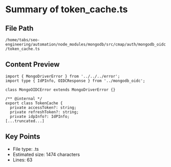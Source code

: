 # Summary of token_cache.ts
  
## File Path
`/home/tabs/seo-engineering/automation/node_modules/mongodb/src/cmap/auth/mongodb_oidc/token_cache.ts`

## Content Preview
```
import { MongoDriverError } from '../../../error';
import type { IdPInfo, OIDCResponse } from '../mongodb_oidc';

class MongoOIDCError extends MongoDriverError {}

/** @internal */
export class TokenCache {
  private accessToken?: string;
  private refreshToken?: string;
  private idpInfo?: IdPInfo;
[...truncated...]
```

## Key Points
- File type: .ts
- Estimated size: 1474 characters
- Lines: 63
